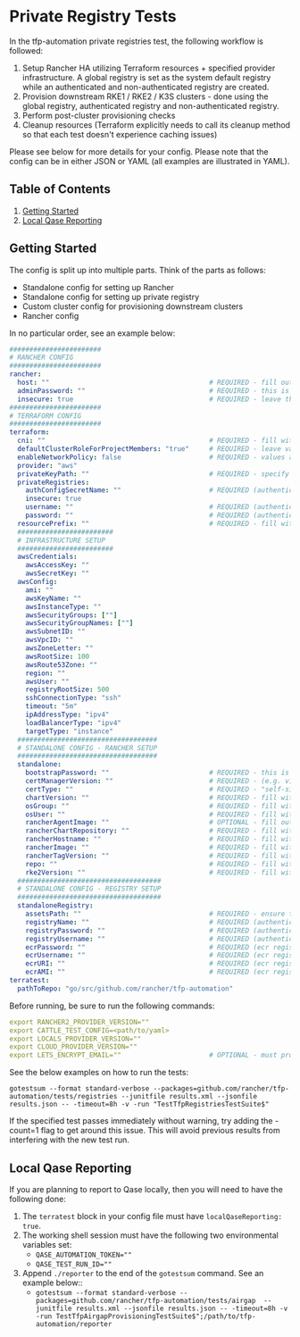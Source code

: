 # Private Registry Tests

In the tfp-automation private registries test, the following workflow is followed:

1. Setup Rancher HA utilizing Terraform resources + specified provider infrastructure. A global registry is set as the system default registry while an authenticated and non-authenticated registry are created.
2. Provision downstream RKE1 / RKE2 / K3S clusters - done using the global registry, authenticated registry and non-authenticated registry.
3. Perform post-cluster provisioning checks
4. Cleanup resources (Terraform explicitly needs to call its cleanup method so that each test doesn't experience caching issues)

Please see below for more details for your config. Please note that the config can be in either JSON or YAML (all examples are illustrated in YAML).

## Table of Contents
1. [Getting Started](#Getting-Started)
2. [Local Qase Reporting](#Local-Qase-Reporting)

## Getting Started
The config is split up into multiple parts. Think of the parts as follows:
- Standalone config for setting up Rancher
- Standalone config for setting up private registry
- Custom cluster config for provisioning downstream clusters
- Rancher config

In no particular order, see an example below:

```yaml
#######################
# RANCHER CONFIG
#######################
rancher:
  host: ""                                        # REQUIRED - fill out with the expected Rancher server URL
  adminPassword: ""                               # REQUIRED - this is the same as the bootstrapPassword below, make sure they match
  insecure: true                                  # REQUIRED - leave this as true
#######################
# TERRAFORM CONFIG
#######################
terraform:
  cni: ""                                         # REQUIRED - fill with desired value
  defaultClusterRoleForProjectMembers: "true"     # REQUIRED - leave value as true
  enableNetworkPolicy: false                      # REQUIRED - values are true or false -  can leave as false
  provider: "aws"
  privateKeyPath: ""                              # REQUIRED - specify private key that will be used to access created instances
  privateRegistries:
    authConfigSecretName: ""                      # REQUIRED (authenticated registry only) - specify the name of the secret you wanted created
    insecure: true
    username: ""                                  # REQUIRED (authenticated registry only) - username of the private registry
    password: ""                                  # REQUIRED (authenticated registry only) - password of the private registry
  resourcePrefix: ""                              # REQUIRED - fill with desired value
  ########################
  # INFRASTRUCTURE SETUP
  ########################
  awsCredentials:
    awsAccessKey: ""
    awsSecretKey: ""
  awsConfig:
    ami: ""
    awsKeyName: ""
    awsInstanceType: ""
    awsSecurityGroups: [""]
    awsSecurityGroupNames: [""]
    awsSubnetID: ""
    awsVpcID: ""
    awsZoneLetter: ""
    awsRootSize: 100
    awsRoute53Zone: ""
    region: ""
    awsUser: ""
    registryRootSize: 500
    sshConnectionType: "ssh"
    timeout: "5m"
    ipAddressType: "ipv4"
    loadBalancerType: "ipv4"
    targetType: "instance"
  ###################################
  # STANDALONE CONFIG - RANCHER SETUP
  ###################################
  standalone:
    bootstrapPassword: ""                         # REQUIRED - this is the same as the adminPassword above, make sure they match
    certManagerVersion: ""                        # REQUIRED - (e.g. v1.15.3)
    certType: ""                                  # REQUIRED - "self-signed" or "lets-encrypt"
    chartVersion: ""                              # REQUIRED - fill with desired value (leave out the leading 'v')
    osGroup: ""                                   # REQUIRED - fill with group of the instance created
    osUser: ""                                    # REQUIRED - fill with username of the instance created
    rancherAgentImage: ""                         # OPTIONAL - fill out only if you are using Rancher Prime or staging registry
    rancherChartRepository: ""                    # REQUIRED - fill with desired value. Must end with a trailing /
    rancherHostname: ""                           # REQUIRED - fill with desired value
    rancherImage: ""                              # REQUIRED - fill with desired value
    rancherTagVersion: ""                         # REQUIRED - fill with desired value
    repo: ""                                      # REQUIRED - fill with desired value
    rke2Version: ""                               # REQUIRED - fill with desired RKE2 k8s value (i.e. v1.30.6+rke2r1)
  ####################################
  # STANDALONE CONFIG - REGISTRY SETUP
  ####################################
  standaloneRegistry:
    assetsPath: ""                                # REQUIRED - ensure that you end with a trailing `/`
    registryName: ""                              # REQUIRED (authenticated registry only)
    registryPassword: ""                          # REQUIRED (authenticated registry only)
    registryUsername: ""                          # REQUIRED (authenticated registry only)
    ecrPassword: ""                               # REQUIRED (ecr registry only)
    ecrUsername: ""                               # REQUIRED (ecr registry only)
    ecrURI: ""                                    # REQUIRED (ecr registry only)
    ecrAMI: ""                                    # REQUIRED (ecr registry only) - with Amazon ECR Credential Helper
terratest:
  pathToRepo: "go/src/github.com/rancher/tfp-automation"
```

Before running, be sure to run the following commands:

```yaml
export RANCHER2_PROVIDER_VERSION=""
export CATTLE_TEST_CONFIG=<path/to/yaml>
export LOCALS_PROVIDER_VERSION=""
export CLOUD_PROVIDER_VERSION=""
export LETS_ENCRYPT_EMAIL=""                      # OPTIONAL - must provide a valid email address
```

See the below examples on how to run the tests:

`gotestsum --format standard-verbose --packages=github.com/rancher/tfp-automation/tests/registries --junitfile results.xml --jsonfile results.json -- -timeout=8h -v -run "TestTfpRegistriesTestSuite$"`

If the specified test passes immediately without warning, try adding the -count=1 flag to get around this issue. This will avoid previous results from interfering with the new test run.

## Local Qase Reporting
If you are planning to report to Qase locally, then you will need to have the following done:
1. The `terratest` block in your config file must have `localQaseReporting: true`.
2. The working shell session must have the following two environmental variables set:
     - `QASE_AUTOMATION_TOKEN=""`
     - `QASE_TEST_RUN_ID=""`
3. Append `./reporter` to the end of the `gotestsum` command. See an example below::
     - `gotestsum --format standard-verbose --packages=github.com/rancher/tfp-automation/tests/airgap  --junitfile results.xml --jsonfile results.json -- -timeout=8h -v -run TestTfpAirgapProvisioningTestSuite$";/path/to/tfp-automation/reporter`
